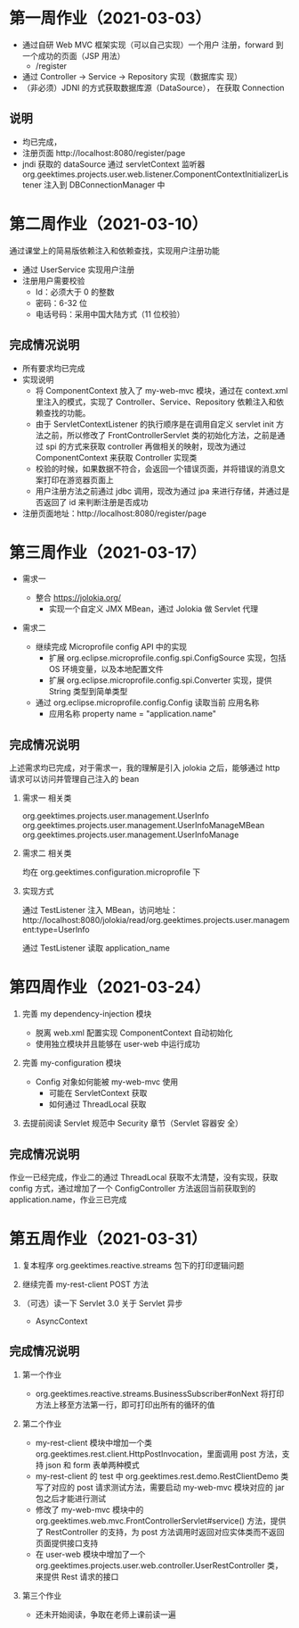 # 第一周作业（2021-03-03）
- 通过自研 Web MVC 框架实现（可以自己实现）一个用户 注册，forward 到一个成功的页面（JSP 用法）
    - /register
- 通过 Controller -> Service -> Repository 实现（数据库实 现）
- （非必须）JDNI 的方式获取数据库源（DataSource）， 在获取 Connection

## 说明
- 均已完成，
- 注册页面 http://localhost:8080/register/page
- jndi 获取的 dataSource 通过 servletContext 监听器 org.geektimes.projects.user.web.listener.ComponentContextInitializerListener 注入到 DBConnectionManager 中


# 第二周作业（2021-03-10）
通过课堂上的简易版依赖注入和依赖查找，实现用户注册功能
- 通过 UserService 实现用户注册
- 注册用户需要校验
  - Id：必须大于 0 的整数
  - 密码：6-32 位
  - 电话号码：采用中国大陆方式（11 位校验）
  
## 完成情况说明
- 所有要求均已完成
- 实现说明
  - 将 ComponentContext 放入了 my-web-mvc 模块，通过在 context.xml 里注入的模式，实现了 Controller、Service、Repository 依赖注入和依赖查找的功能。
  - 由于 ServletContextListener 的执行顺序是在调用自定义 servlet init 方法之前，所以修改了 FrontControllerServlet 类的初始化方法，之前是通过 spi 的方式来获取 controller 再做相关的映射，现改为通过 ComponentContext 来获取 Controller 实现类
  - 校验的时候，如果数据不符合，会返回一个错误页面，并将错误的消息文案打印在游览器页面上
  - 用户注册方法之前通过 jdbc 调用，现改为通过 jpa 来进行存储，并通过是否返回了 id 来判断注册是否成功
- 注册页面地址：http://localhost:8080/register/page

# 第三周作业（2021-03-17）
- 需求一
  - 整合 https://jolokia.org/
    - 实现一个自定义 JMX MBean，通过 Jolokia 做 Servlet 代理

- 需求二
  - 继续完成 Microprofile config API 中的实现
    - 扩展 org.eclipse.microprofile.config.spi.ConfigSource 实现，包括 OS 环境变量，以及本地配置文件
    - 扩展 org.eclipse.microprofile.config.spi.Converter 实现，提供 String 类型到简单类型
  - 通过 org.eclipse.microprofile.config.Config 读取当前 应用名称
    - 应用名称 property name = "application.name"

## 完成情况说明
上述需求均已完成，对于需求一，我的理解是引入 jolokia 之后，能够通过 http 请求可以访问并管理自己注入的 bean

1. 需求一 相关类
   
   org.geektimes.projects.user.management.UserInfo
   org.geektimes.projects.user.management.UserInfoManageMBean
   org.geektimes.projects.user.management.UserInfoManage
   
2. 需求二 相关类
    
    均在 org.geektimes.configuration.microprofile 下

3. 实现方式
  
    通过 TestListener 注入 MBean，访问地址：http://localhost:8080/jolokia/read/org.geektimes.projects.user.management:type=UserInfo
    
    通过 TestListener 读取 application_name
   
# 第四周作业（2021-03-24）
1. 完善 my dependency-injection 模块
    - 脱离 web.xml 配置实现 ComponentContext 自动初始化
    - 使用独立模块并且能够在 user-web 中运行成功
    
2. 完善 my-configuration 模块
    - Config 对象如何能被 my-web-mvc 使用
        - 可能在 ServletContext 获取
        - 如何通过 ThreadLocal 获取

3. 去提前阅读 Servlet 规范中 Security 章节（Servlet 容器安 全）

## 完成情况说明
作业一已经完成，作业二的通过 ThreadLocal 获取不太清楚，没有实现，获取 config 方式，通过增加了一个 ConfigController 方法返回当前获取到的 application.name，作业三已完成

# 第五周作业（2021-03-31）
1. 复本程序 org.geektimes.reactive.streams 包下的打印逻辑问题
   
2. 继续完善 my-rest-client POST 方法
    
3. （可选）读一下 Servlet 3.0 关于 Servlet 异步
    - AsyncContext
## 完成情况说明
1. 第一个作业
   
   - org.geektimes.reactive.streams.BusinessSubscriber#onNext 将打印方法上移至方法第一行，即可打印出所有的循环的值

2. 第二个作业

    - my-rest-client 模块中增加一个类 org.geektimes.rest.client.HttpPostInvocation，里面调用 post 方法，支持 json 和 form 表单两种模式
    - my-rest-client 的 test 中 org.geektimes.rest.demo.RestClientDemo 类写了对应的 post 请求测试方法，需要启动 my-web-mvc 模块对应的 jar 包之后才能进行测试
    - 修改了 my-web-mvc 模块中的 org.geektimes.web.mvc.FrontControllerServlet#service() 方法，提供了 RestController 的支持，为 post 方法调用时返回对应实体类而不返回页面提供接口支持
    - 在 user-web 模块中增加了一个 org.geektimes.projects.user.web.controller.UserRestController 类，来提供 Rest 请求的接口
3. 第三个作业

    - 还未开始阅读，争取在老师上课前读一遍
    